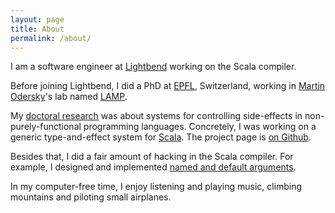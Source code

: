 ```yaml
---
layout: page
title: About
permalink: /about/
---
```


I am a software engineer at [Lightbend](http://www.lightbend.com/) working on the Scala compiler.

Before joining Lightbend, I did a PhD at [EPFL](http://www.epfl.ch/), Switzerland, working in [Martin Odersky](http://lampwww.epfl.ch/~odersky/)'s lab named [LAMP](http://lamp.epfl.ch/).

My [doctoral research](/pubsTalks/) was about systems for controlling side-effects in non-purely-functional programming languages. Concretely, I was working on a generic type-and-effect system for [Scala](http://www.scala-lang.org/). The project page is [on Github](https://github.com/lrytz/efftp).

Besides that, I did a fair amount of hacking in the Scala compiler. For example, I designed and implemented [named and default arguments](http://docs.scala-lang.org/sips/completed/named-and-default-arguments.html).

In my computer-free time, I enjoy listening and playing music, climbing mountains and piloting small airplanes.
